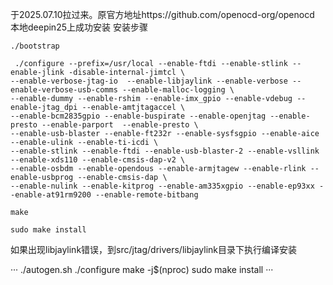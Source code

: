 于2025.07.10拉过来。原官方地址https://github.com/openocd-org/openocd
本地deepin25上成功安装
安装步骤
```
./bootstrap

 ./configure --prefix=/usr/local --enable-ftdi --enable-stlink --enable-jlink -disable-internal-jimtcl \
--enable-verbose-jtag-io  --enable-libjaylink --enable-verbose --enable-verbose-usb-comms --enable-malloc-logging \
--enable-dummy --enable-rshim --enable-imx_gpio --enable-vdebug --enable-jtag_dpi --enable-amtjtagaccel \
--enable-bcm2835gpio --enable-buspirate --enable-openjtag --enable-presto --enable-parport  --enable-presto \
--enable-usb-blaster --enable-ft232r --enable-sysfsgpio --enable-aice --enable-ulink --enable-ti-icdi \
--enable-stlink --enable-ftdi --enable-usb-blaster-2 --enable-vsllink --enable-xds110 --enable-cmsis-dap-v2 \
--enable-osbdm --enable-opendous --enable-armjtagew --enable-rlink --enable-usbprog --enable-cmsis-dap \
--enable-nulink --enable-kitprog --enable-am335xgpio --enable-ep93xx --enable-at91rm9200 --enable-remote-bitbang

make

sudo make install

```
如果出现libjaylink错误，到src/jtag/drivers/libjaylink目录下执行编译安装

···
./autogen.sh
./configure
make -j$(nproc)
sudo make install
···
